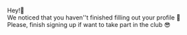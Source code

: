 Hey\!👋  
We noticed that you haven''t finished filling out your profile 🙏  
Please, finish signing up if want to take part in the club 😎